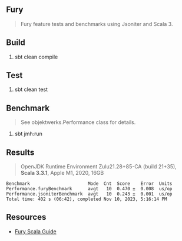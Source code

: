 Fury
----
>Fury feature tests and benchmarks using Jsoniter and Scala 3.

Build
-----
1. sbt clean compile

Test
----
1. sbt clean test

Benchmark
---------
>See objektwerks.Performance class for details.
1. sbt jmh:run

Results
-------
>OpenJDK Runtime Environment Zulu21.28+85-CA (build 21+35), **Scala 3.3.1**, Apple M1, 2020, 16GB
```
Benchmark                      Mode  Cnt  Score    Error  Units
Performance.furyBenchmark      avgt   10  0.470 ±  0.008  us/op
Performance.jsoniterBenchmark  avgt   10  0.243 ±  0.001  us/op
Total time: 402 s (06:42), completed Nov 10, 2023, 5:16:14 PM
```

Resources
---------
* [Fury Scala Guide](https://github.com/alipay/fury/blob/main/docs/guide/scala_guide.md)